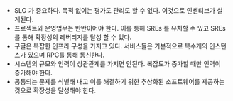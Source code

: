 
- SLO 가 중요하다. 목적 없이는 평가도 관리도 할 수 없다. 이것으로 인센티브가 설계된다.
- 프로젝트와 운영업무는 반반이어야 한다. 이를 통해 SREs 를 유치할 수 있고 SREs 를 통해 확장성의 레버리지를 달성 할 수 있다.
- 구글은 복잡한 인프라 구성을 가지고 있다. 서비스들은 기본적으로 복수개의 인스턴스가 있으며 RPC를 통해 통신한다. 
- 시스템의 규모와 인력이 상관관계를 가지면 안된다. 복잡도가 증가할 때만 인력이 증가해야 한다.
- 공통되는 문제를 식별해 내고 이를 해결하기 위한 추상화된 소프트웨어를 제공하는 것으로 확장성을 달성해야 한다.